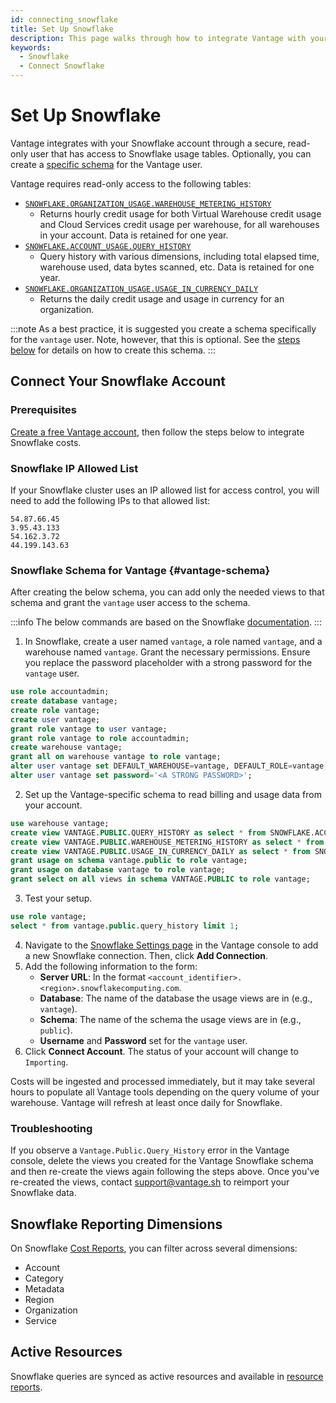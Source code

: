 ```yaml
---
id: connecting_snowflake
title: Set Up Snowflake
description: This page walks through how to integrate Vantage with your Snowflake account.
keywords:
  - Snowflake
  - Connect Snowflake
---
```


# Set Up Snowflake

Vantage integrates with your Snowflake account through a secure, read-only user that has access to Snowflake usage tables. Optionally, you can create a [specific schema](/connecting_snowflake#vantage-schema) for the Vantage user.

Vantage requires read-only access to the following tables:


- [`SNOWFLAKE.ORGANIZATION_USAGE.WAREHOUSE_METERING_HISTORY`](https://docs.snowflake.com/en/sql-reference/functions/warehouse_metering_history.html)
  - Returns hourly credit usage for both Virtual Warehouse credit usage and Cloud Services credit usage per warehouse, for all warehouses in your account. Data is retained for one year.
- [`SNOWFLAKE.ACCOUNT_USAGE.QUERY_HISTORY`](https://docs.snowflake.com/en/sql-reference/account-usage/query_history.html)
  - Query history with various dimensions, including total elapsed time, warehouse used, data bytes scanned, etc. Data is retained for one year.
- [`SNOWFLAKE.ORGANIZATION_USAGE.USAGE_IN_CURRENCY_DAILY`](https://docs.snowflake.com/en/sql-reference/organization-usage/usage_in_currency_daily.html)
  - Returns the daily credit usage and usage in currency for an organization.

:::note
As a best practice, it is suggested you create a schema specifically for the `vantage` user. Note, however, that this is optional. See the [steps below](/connecting_snowflake#vantage-schema) for details on how to create this schema.
:::


## Connect Your Snowflake Account

### Prerequisites

[Create a free Vantage account](https://console.vantage.sh/signup), then follow the steps below to integrate Snowflake costs.

### Snowflake IP Allowed List

If your Snowflake cluster uses an IP allowed list for access control, you will need to add the following IPs to that allowed list:

```
54.87.66.45
3.95.43.133
54.162.3.72
44.199.143.63
```

### Snowflake Schema for Vantage {#vantage-schema}

After creating the below schema, you can add only the needed views to that schema and grant the `vantage` user access to the schema.

:::info
The below commands are based on the Snowflake [documentation](https://community.snowflake.com/s/article/Solution-Grant-access-to-specific-views-in-SNOWFLAKE-ACCOUNT-USAGE-to-custom-roles).
:::

1. In Snowflake, create a user named `vantage`, a role named `vantage`, and a warehouse named `vantage`. Grant the necessary permissions. Ensure you replace the password placeholder with a strong password for the `vantage` user.

  ```sql
  use role accountadmin;
  create database vantage;
  create role vantage;
  create user vantage;
  grant role vantage to user vantage;
  grant role vantage to role accountadmin;
  create warehouse vantage;
  grant all on warehouse vantage to role vantage;
  alter user vantage set DEFAULT_WAREHOUSE=vantage, DEFAULT_ROLE=vantage;
  alter user vantage set password='<A STRONG PASSWORD>';
  ```

2. Set up the Vantage-specific schema to read billing and usage data from your account.

  ```sql
  use warehouse vantage;
  create view VANTAGE.PUBLIC.QUERY_HISTORY as select * from SNOWFLAKE.ACCOUNT_USAGE.QUERY_HISTORY;
  create view VANTAGE.PUBLIC.WAREHOUSE_METERING_HISTORY as select * from SNOWFLAKE.ORGANIZATION_USAGE.WAREHOUSE_METERING_HISTORY;
  create view VANTAGE.PUBLIC.USAGE_IN_CURRENCY_DAILY as select * from SNOWFLAKE.ORGANIZATION_USAGE.USAGE_IN_CURRENCY_DAILY;
  grant usage on schema vantage.public to role vantage;
  grant usage on database vantage to role vantage;
  grant select on all views in schema VANTAGE.PUBLIC to role vantage;
  ```

3. Test your setup.

  ```sql
  use role vantage;
  select * from vantage.public.query_history limit 1;
  ```

4. Navigate to the [Snowflake Settings page](https://console.vantage.sh/settings/snowflake) in the Vantage console to add a new Snowflake connection. Then, click **Add Connection**. 
5. Add the following information to the form:
   - **Server URL**: In the format `<account_identifier>.<region>.snowflakecomputing.com`. 
   - **Database**: The name of the database the usage views are in (e.g., `vantage`).
   - **Schema**: The name of the schema the usage views are in (e.g., `public`).
   - **Username** and **Password** set for the `vantage` user. 
6. Click **Connect Account**. The status of your account will change to `Importing`. 

Costs will be ingested and processed immediately, but it may take several hours to populate all Vantage tools depending on the query volume of your warehouse. Vantage will refresh at least once daily for Snowflake. 


### Troubleshooting

If you observe a `Vantage.Public.Query_History` error in the Vantage console, delete the views you created for the Vantage Snowflake schema and then re-create the views again following the steps above. Once you've re-created the views, contact [support@vantage.sh](mailto:support@vantage.sh) to reimport your Snowflake data.

## Snowflake Reporting Dimensions

On Snowflake [Cost Reports](/cost_reports), you can filter across several dimensions:

- Account
- Category 
- Metadata
- Region
- Organization
- Service

## Active Resources 

Snowflake queries are synced as active resources and available in [resource reports](/active_resources).

